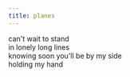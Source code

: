 ```yaml
---
title: planes
---
```


can't wait to stand  
in lonely long lines  
knowing soon you'll be by my side  
holding my hand  


